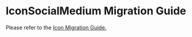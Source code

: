 # IconSocialMedium Migration Guide

Please refer to the [Icon Migration Guide.](../Icon.migration.md)
